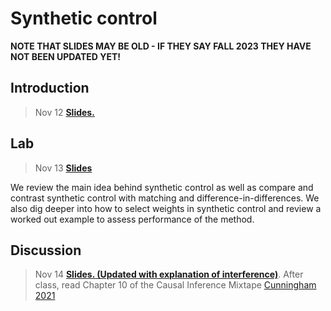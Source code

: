 
# Synthetic control

**NOTE THAT SLIDES MAY BE OLD - IF THEY SAY FALL 2023 THEY HAVE NOT BEEN UPDATED YET!**


## Introduction

> Nov 12 [**Slides.**](assets/slides/10-1_synth_control.pdf) 


## Lab

> Nov 13 [**Slides**](assets/discussions/discussion12.pdf)

We review the main idea behind synthetic control as well as compare and contrast synthetic control with matching and difference-in-differences. We also dig deeper into how to select weights in synthetic control and review a worked out example to assess performance of the method.

## Discussion

> Nov 14 [**Slides. (Updated with explanation of interference)**](assets/slides/10-2_synth_control_example.pdf). 
After class, read Chapter 10 of the Causal Inference Mixtape [Cunningham 2021](https://mixtape.scunning.com/10-synthetic_controls)
